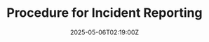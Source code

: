 ---
title: Procedure for Incident Reporting
linkTitle: Procedure for Incident Reporting
date: '2025-05-06T02:19:00Z'
weight: 1
description: Establish a systematic incident reporting procedure that includes identifying,
  reporting, acknowledging, investigating, implementing corrective actions, communicating
  findings, and reviewing the incident to ensure compliance with standards and timely
  resolution.
draft: false
ref: procedure-for-incident-reporting
---